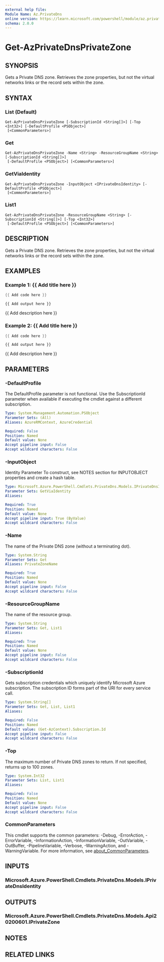 ```yaml
---
external help file:
Module Name: Az.PrivateDns
online version: https://learn.microsoft.com/powershell/module/az.privatedns/get-azprivatednsprivatezone
schema: 2.0.0
---
```


# Get-AzPrivateDnsPrivateZone

## SYNOPSIS
Gets a Private DNS zone.
Retrieves the zone properties, but not the virtual networks links or the record sets within the zone.

## SYNTAX

### List (Default)
```
Get-AzPrivateDnsPrivateZone [-SubscriptionId <String[]>] [-Top <Int32>] [-DefaultProfile <PSObject>]
 [<CommonParameters>]
```

### Get
```
Get-AzPrivateDnsPrivateZone -Name <String> -ResourceGroupName <String> [-SubscriptionId <String[]>]
 [-DefaultProfile <PSObject>] [<CommonParameters>]
```

### GetViaIdentity
```
Get-AzPrivateDnsPrivateZone -InputObject <IPrivateDnsIdentity> [-DefaultProfile <PSObject>]
 [<CommonParameters>]
```

### List1
```
Get-AzPrivateDnsPrivateZone -ResourceGroupName <String> [-SubscriptionId <String[]>] [-Top <Int32>]
 [-DefaultProfile <PSObject>] [<CommonParameters>]
```

## DESCRIPTION
Gets a Private DNS zone.
Retrieves the zone properties, but not the virtual networks links or the record sets within the zone.

## EXAMPLES

### Example 1: {{ Add title here }}
```powershell
{{ Add code here }}
```

```output
{{ Add output here }}
```

{{ Add description here }}

### Example 2: {{ Add title here }}
```powershell
{{ Add code here }}
```

```output
{{ Add output here }}
```

{{ Add description here }}

## PARAMETERS

### -DefaultProfile
The DefaultProfile parameter is not functional.
Use the SubscriptionId parameter when available if executing the cmdlet against a different subscription.

```yaml
Type: System.Management.Automation.PSObject
Parameter Sets: (All)
Aliases: AzureRMContext, AzureCredential

Required: False
Position: Named
Default value: None
Accept pipeline input: False
Accept wildcard characters: False
```

### -InputObject
Identity Parameter
To construct, see NOTES section for INPUTOBJECT properties and create a hash table.

```yaml
Type: Microsoft.Azure.PowerShell.Cmdlets.PrivateDns.Models.IPrivateDnsIdentity
Parameter Sets: GetViaIdentity
Aliases:

Required: True
Position: Named
Default value: None
Accept pipeline input: True (ByValue)
Accept wildcard characters: False
```

### -Name
The name of the Private DNS zone (without a terminating dot).

```yaml
Type: System.String
Parameter Sets: Get
Aliases: PrivateZoneName

Required: True
Position: Named
Default value: None
Accept pipeline input: False
Accept wildcard characters: False
```

### -ResourceGroupName
The name of the resource group.

```yaml
Type: System.String
Parameter Sets: Get, List1
Aliases:

Required: True
Position: Named
Default value: None
Accept pipeline input: False
Accept wildcard characters: False
```

### -SubscriptionId
Gets subscription credentials which uniquely identify Microsoft Azure subscription.
The subscription ID forms part of the URI for every service call.

```yaml
Type: System.String[]
Parameter Sets: Get, List, List1
Aliases:

Required: False
Position: Named
Default value: (Get-AzContext).Subscription.Id
Accept pipeline input: False
Accept wildcard characters: False
```

### -Top
The maximum number of Private DNS zones to return.
If not specified, returns up to 100 zones.

```yaml
Type: System.Int32
Parameter Sets: List, List1
Aliases:

Required: False
Position: Named
Default value: None
Accept pipeline input: False
Accept wildcard characters: False
```

### CommonParameters
This cmdlet supports the common parameters: -Debug, -ErrorAction, -ErrorVariable, -InformationAction, -InformationVariable, -OutVariable, -OutBuffer, -PipelineVariable, -Verbose, -WarningAction, and -WarningVariable. For more information, see [about_CommonParameters](http://go.microsoft.com/fwlink/?LinkID=113216).

## INPUTS

### Microsoft.Azure.PowerShell.Cmdlets.PrivateDns.Models.IPrivateDnsIdentity

## OUTPUTS

### Microsoft.Azure.PowerShell.Cmdlets.PrivateDns.Models.Api20200601.IPrivateZone

## NOTES

## RELATED LINKS

